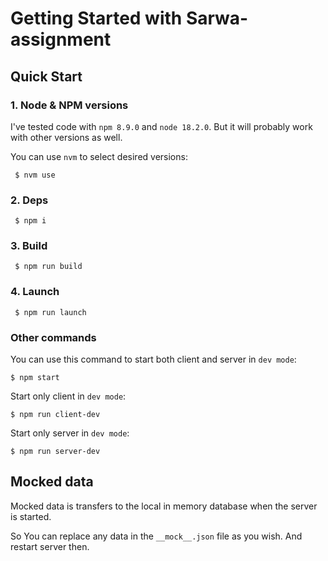 # Getting Started with Sarwa-assignment

## Quick Start

### 1. Node & NPM versions

I've tested code with `npm 8.9.0` and `node 18.2.0`. But it will probably work with other versions as well.

You can use `nvm` to select desired versions:

```
 $ nvm use
```

### 2. Deps
```
 $ npm i
```

### 3. Build
```
 $ npm run build
```

### 4. Launch

```
 $ npm run launch
```

### Other commands
You can use this command to start both client and server in `dev mode`:
```
$ npm start
```

Start only client in `dev mode`:
```
$ npm run client-dev
```

Start only server in `dev mode`:
```
$ npm run server-dev
```

## Mocked data

Mocked data is transfers to the local in memory database when the server is started.

So You can replace any data in the `__mock__.json` file as you wish. And restart server then.
